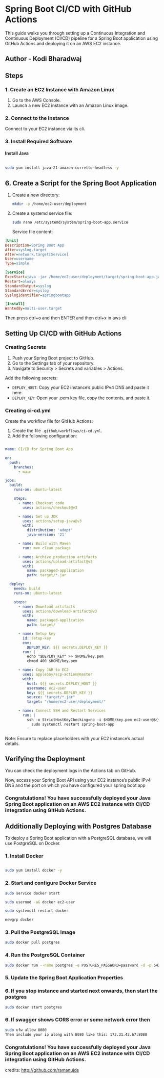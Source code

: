 # Spring Boot CI/CD with GitHub Actions

This guide walks you through setting up a Continuous Integration and Continuous Deployment (CI/CD) pipeline for a Spring Boot application using GitHub Actions and deploying it on an AWS EC2 instance.

## Author - Kodi Bharadwaj

## Steps

### 1. Create an EC2 Instance with Amazon Linux

1. Go to the AWS Console.
2. Launch a new EC2 instance with an Amazon Linux image.

### 2. Connect to the Instance

Connect to your EC2 instance via its cli.

### 3. Install Required Software

#### Install Java

```bash

sudo yum install java-21-amazon-corretto-headless -y

```


## 6. Create a Script for the Spring Boot Application

1. Create a new directory:

    ```bash
    mkdir -p /home/ec2-user/deployment
    ```

2. Create a systemd service file:

    ```bash
    sudo nano /etc/systemd/system/spring-boot-app.service
    ```

    Service file content:

```ini
[Unit]
Description=Spring Boot App
After=syslog.target
After=network.target[Service]
User=username
Type=simple

[Service]
ExecStart=java -jar /home/ec2-user/deployment/target/spring-boot-app.jar
Restart=always
StandardOutput=syslog
StandardError=syslog
SyslogIdentifier=springbootapp

[Install]
WantedBy=multi-user.target

```
Then press ctrl+o and then ENTER and then ctrl+x in aws cli

## Setting Up CI/CD with GitHub Actions

### Creating Secrets

1. Push your Spring Boot project to GitHub.
2. Go to the Settings tab of your repository.
3. Navigate to Security > Secrets and variables > Actions.

Add the following secrets:

- `DEPLOY_HOST`: Copy your EC2 instance’s public IPv4 DNS and paste it here.
- `DEPLOY_KEY`: Open your .pem key file, copy the contents, and paste it.

### Creating ci-cd.yml

Create the workflow file for GitHub Actions:

1. Create the file `.github/workflows/ci-cd.yml`.
2. Add the following configuration:

```yaml

name: CI/CD for Spring Boot App

on:
  push:
    branches:
      - main

jobs:
  build:
    runs-on: ubuntu-latest

    steps:
      - name: Checkout code
        uses: actions/checkout@v3

      - name: Set up JDK
        uses: actions/setup-java@v3
        with:
          distribution: 'adopt'
          java-version: '21'

      - name: Build with Maven
        run: mvn clean package

      - name: Archive production artifacts
        uses: actions/upload-artifact@v3
        with:
          name: packaged-application
          path: target/*.jar

  deploy:
    needs: build
    runs-on: ubuntu-latest

    steps:
      - name: Download artifacts
        uses: actions/download-artifact@v3
        with:
          name: packaged-application
          path: target/

      - name: Setup key
        id: setup-key
        env:
          DEPLOY_KEY: ${{ secrets.DEPLOY_KEY }}
        run: |
          echo "$DEPLOY_KEY" >> $HOME/key.pem
          chmod 400 $HOME/key.pem

      - name: Copy JAR to EC2
        uses: appleboy/scp-action@master
        with:
          host: ${{ secrets.DEPLOY_HOST }}
          username: ec2-user
          key: ${{ secrets.DEPLOY_KEY }}
          source: "target/*.jar"
          target: "/home/ec2-user/deployment/"

      - name: Connect SSH and Restart Services
        run: |
          ssh -o StrictHostKeyChecking=no -i $HOME/key.pem ec2-user@${{ secrets.DEPLOY_HOST }} '
            sudo systemctl restart spring-boot-app
          '

```

Note: Ensure to replace placeholders with your EC2 instance’s actual details.

## Verifying the Deployment

You can check the deployment logs in the Actions tab on GitHub.

Now, access your Spring Boot API using your EC2 instance’s public IPv4 DNS and the port on which you have configured your spring boot app

### Congratulations! You have successfully deployed your Java Spring Boot application on an AWS EC2 instance with CI/CD integration using GitHub Actions.


## Additionally Deploying with Postgres Database

To deploy a Spring Boot application with a PostgreSQL database, we will use PostgreSQL on Docker.

### 1. Install Docker

```bash

sudo yum install docker -y

```

### 2. Start and configure Docker Service

```bash
sudo service docker start

sudo usermod -aG docker ec2-user

sudo systemctl restart docker

newgrp docker

```


### 3. Pull the PostgreSQL Image

```bash
sudo docker pull postgres
```

### 4. Run the PostgreSQL Container

```bash
sudo docker run --name postgres -e POSTGRES_PASSWORD=password -d -p 5432:5432 postgres
```

### 5. Update the Spring Boot Application Properties

### 6. If you stop instance and started next onwards, then start the postgres

```bash
sudo docker start postgres
```

### 6. If swagger shows CORS error or some network error then

```bash
sudo ufw allow 8080
Then include your ip along with 8080 like this: 172.31.42.67:8080
```

### Congratulations! You have successfully deployed your Java Spring Boot application on an AWS EC2 instance with CI/CD integration using GitHub Actions.

credits: http://github.com/ramanujds
